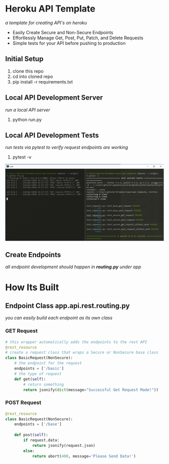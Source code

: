 # Heroku API Template
*a template for creating API's on heroku*

* Easily Create Secure and Non-Secure Endpoints
* Effortlessly Manage Get, Post, Put, Patch, and Delete Requests
* Simple tests for your API before pushing to production

## Initial Setup
1. clone this repo
2. cd into cloned repo
3. pip install -r requirements.txt

## Local API Development Server
*run a local API server*
1. python run.py

## Local API Development Tests
*run tests via pytest to verify request endpoints are working*
1. pytest -v

![local-development](local-development.png)

## Create Endpoints
*all endpoint development should happen in **routing.py** under app*

# How Its Built
## Endpoint Class **app.api.rest.routing.py**
*you can easily build each endpoint as its own class*
### GET Request
```python
# this wrapper automatically adds the endpoints to the rest API
@rest_resource
# create a request class that wraps a Secure or NonSecure base class
class BasicRequest(NonSecure):
	# the endpoint for the request
    endpoints = ['/basic']
    # the type of request
    def get(self):
    	# return something
        return jsonify(dict(message="Successful Get Request Made!"))
```
### POST Request
```python
@rest_resource
class BasicRequest(NonSecure):
    endpoints = ['/base']

    def post(self):
        if request.data:
        	return jsonify(request.json)
        else:
        	return abort(400, message='Please Send Data!')
```